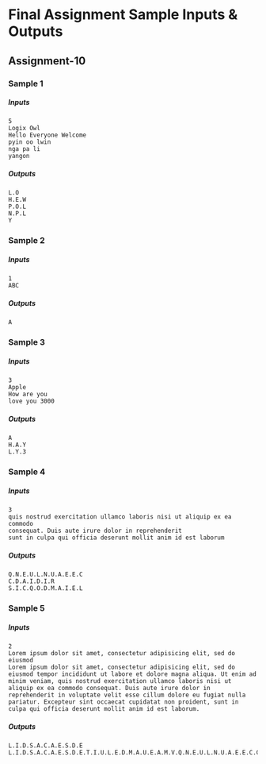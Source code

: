 # Final Assignment Sample Inputs & Outputs
## Assignment-10

### Sample 1
##### Inputs
```
5
Logix Owl
Hello Everyone Welcome
pyin oo lwin
nga pa li
yangon

```
##### Outputs
```
L.O
H.E.W
P.O.L
N.P.L
Y

```

### Sample 2
##### Inputs
```
1
ABC

```
##### Outputs
```
A

```
### Sample 3
##### Inputs
```
3
Apple
How are you
love you 3000

```
##### Outputs
```
A
H.A.Y
L.Y.3

```
### Sample 4
##### Inputs
```
3
quis nostrud exercitation ullamco laboris nisi ut aliquip ex ea commodo
consequat. Duis aute irure dolor in reprehenderit
sunt in culpa qui officia deserunt mollit anim id est laborum

```
##### Outputs
```
Q.N.E.U.L.N.U.A.E.E.C
C.D.A.I.D.I.R
S.I.C.Q.O.D.M.A.I.E.L

```
### Sample 5
##### Inputs
```
2
Lorem ipsum dolor sit amet, consectetur adipisicing elit, sed do eiusmod
Lorem ipsum dolor sit amet, consectetur adipisicing elit, sed do eiusmod tempor incididunt ut labore et dolore magna aliqua. Ut enim ad minim veniam, quis nostrud exercitation ullamco laboris nisi ut aliquip ex ea commodo consequat. Duis aute irure dolor in reprehenderit in voluptate velit esse cillum dolore eu fugiat nulla pariatur. Excepteur sint occaecat cupidatat non proident, sunt in culpa qui officia deserunt mollit anim id est laborum.

```
##### Outputs
```
L.I.D.S.A.C.A.E.S.D.E
L.I.D.S.A.C.A.E.S.D.E.T.I.U.L.E.D.M.A.U.E.A.M.V.Q.N.E.U.L.N.U.A.E.E.C.C.D.A.I.D.I.R.I.V.V.E.C.D.E.F.N.P.E.S.O.C.N.P.S.I.C.Q.O.D.M.A.I.E.L

```